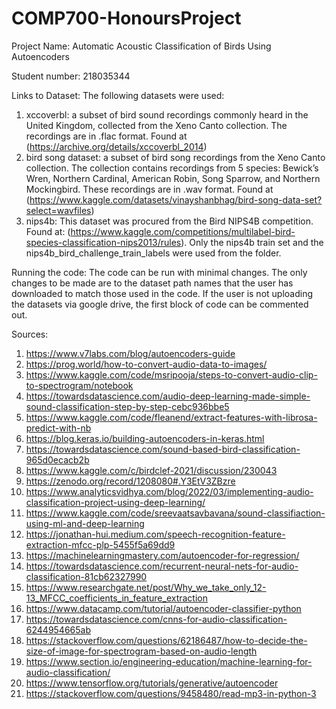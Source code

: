 # COMP700-HonoursProject
Project Name: Automatic Acoustic Classification of Birds Using Autoencoders

Student number: 218035344

Links to Dataset: 
The following datasets were used: 
1. xccoverbl: a subset of bird sound recordings commonly heard in the United Kingdom, collected from the Xeno Canto collection. The recordings are in .flac format. Found at (https://archive.org/details/xccoverbl_2014)
2. bird song dataset:  a subset of bird song recordings from the Xeno Canto collection. The collection contains recordings from 5 species: Bewick’s Wren, Northern Cardinal, American Robin, Song Sparrow, and Northern Mockingbird. These recordings are in .wav format. Found at (https://www.kaggle.com/datasets/vinayshanbhag/bird-song-data-set?select=wavfiles)
3. nips4b: This dataset was procured from the Bird NIPS4B competition. Found at: (https://www.kaggle.com/competitions/multilabel-bird-species-classification-nips2013/rules). Only the nips4b train set and the nips4b_bird_challenge_train_labels were used from the folder. 

Running the code: 
The code can be run with minimal changes. The only changes to be made are to the dataset path names that the user has downloaded to match those used in the code. If the user is not uploading the datasets via google drive, the first block of code can be commented out. 

Sources: 
1. https://www.v7labs.com/blog/autoencoders-guide
2. https://prog.world/how-to-convert-audio-data-to-images/
3. https://www.kaggle.com/code/msripooja/steps-to-convert-audio-clip-to-spectrogram/notebook
4. https://towardsdatascience.com/audio-deep-learning-made-simple-sound-classification-step-by-step-cebc936bbe5
5. https://www.kaggle.com/code/fleanend/extract-features-with-librosa-predict-with-nb
6. https://blog.keras.io/building-autoencoders-in-keras.html
7. https://towardsdatascience.com/sound-based-bird-classification-965d0ecacb2b
8. https://www.kaggle.com/c/birdclef-2021/discussion/230043
9. https://zenodo.org/record/1208080#.Y3EtV3ZBzre
10. https://www.analyticsvidhya.com/blog/2022/03/implementing-audio-classification-project-using-deep-learning/
11. https://www.kaggle.com/code/sreevaatsavbavana/sound-classifiaction-using-ml-and-deep-learning
12. https://jonathan-hui.medium.com/speech-recognition-feature-extraction-mfcc-plp-5455f5a69dd9
13. https://machinelearningmastery.com/autoencoder-for-regression/
14. https://towardsdatascience.com/recurrent-neural-nets-for-audio-classification-81cb62327990
15. https://www.researchgate.net/post/Why_we_take_only_12-13_MFCC_coefficients_in_feature_extraction
16. https://www.datacamp.com/tutorial/autoencoder-classifier-python
17. https://towardsdatascience.com/cnns-for-audio-classification-6244954665ab
18. https://stackoverflow.com/questions/62186487/how-to-decide-the-size-of-image-for-spectrogram-based-on-audio-length
19. https://www.section.io/engineering-education/machine-learning-for-audio-classification/
20. https://www.tensorflow.org/tutorials/generative/autoencoder
21. https://stackoverflow.com/questions/9458480/read-mp3-in-python-3
